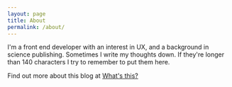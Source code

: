 ```yaml
---
layout: page
title: About
permalink: /about/
---
```


I'm a front end developer with an interest in UX, and a background in science publishing. Sometimes I write my thoughts down. If they're longer than 140 characters I try to remember to put them here.

Find out more about this blog at  [What's this?](/2015/01/16/whats-this/)
